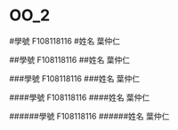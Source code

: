 # OO_2

#學號 F108118116 
#姓名 葉仲仁

##學號 F108118116 
##姓名 葉仲仁

###學號 F108118116 
###姓名 葉仲仁

####學號 F108118116 
####姓名 葉仲仁

######學號 F108118116 
######姓名 葉仲仁
